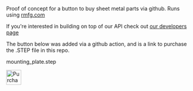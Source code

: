 Proof of concept for a button to buy sheet metal parts via github. Runs using [rmfg.com](https://rmfg.com)

If you're interested in building on top of our API check out [our developers page](https://rmfg.com/developers)

The button below was added via a github action, and is a link to purchase the .STEP file in this repo.

<!-- RMFG -->

mounting_plate.step

<a href="https://rmfg.com/quote/sheet/7y1orz8fk6ms"><img src="https://www.rmfg.com/have-it-made.svg" alt="Purchase" height="40px"></a>
